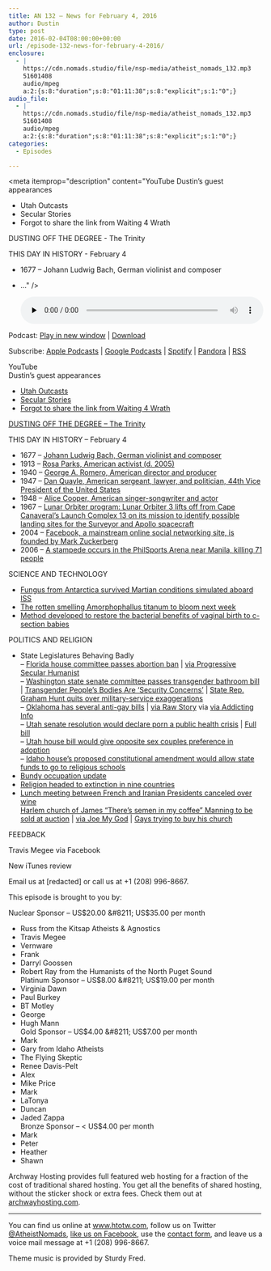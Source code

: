 ```yaml
---
title: AN 132 – News for February 4, 2016
author: Dustin
type: post
date: 2016-02-04T08:00:00+00:00
url: /episode-132-news-for-february-4-2016/
enclosure:
  - |
    https://cdn.nomads.studio/file/nsp-media/atheist_nomads_132.mp3
    51601408
    audio/mpeg
    a:2:{s:8:"duration";s:8:"01:11:38";s:8:"explicit";s:1:"0";}
audio_file:
  - |
    https://cdn.nomads.studio/file/nsp-media/atheist_nomads_132.mp3
    51601408
    audio/mpeg
    a:2:{s:8:"duration";s:8:"01:11:38";s:8:"explicit";s:1:"0";}
categories:
  - Episodes

---
```

<div itemscope itemtype="http://schema.org/AudioObject">
  <meta itemprop="name" content="Episode 132 &#8211; News for February 4, 2016" />
  
  <meta itemprop="uploadDate" content="2016-02-04T01:00:00-07:00" />
  
  <meta itemprop="encodingFormat" content="audio/mpeg" />
  
  <meta itemprop="duration" content="PT1H11M38S" />
  
  <meta itemprop="description" content="YouTube
Dustin’s guest appearances
* Utah Outcasts
* Secular Stories
* Forgot to share the link from Waiting 4 Wrath

DUSTING OFF THE DEGREE - The Trinity

THIS DAY IN HISTORY - February 4
* 1677 – Johann Ludwig Bach, German violinist and composer
* ..." />
  
  <meta itemprop="contentUrl" content="https://dts.podtrac.com/redirect.mp3/cdn.nomads.studio/file/nsp-media/atheist_nomads_132.mp3" />
  
  <meta itemprop="contentSize" content="49.2" />
  </p> 
  
  <div class="powerpress_player" id="powerpress_player_8389">
    <audio class="wp-audio-shortcode" id="audio-5105-133" preload="none" style="width: 100%;" controls="controls"><source type="audio/mpeg" src="https://dts.podtrac.com/redirect.mp3/cdn.nomads.studio/file/nsp-media/atheist_nomads_132.mp3?_=133" /><a href="https://dts.podtrac.com/redirect.mp3/cdn.nomads.studio/file/nsp-media/atheist_nomads_132.mp3">https://dts.podtrac.com/redirect.mp3/cdn.nomads.studio/file/nsp-media/atheist_nomads_132.mp3</a></audio>
  </div>
</div>

<p class="powerpress_links powerpress_links_mp3">
  Podcast: <a href="https://dts.podtrac.com/redirect.mp3/cdn.nomads.studio/file/nsp-media/atheist_nomads_132.mp3" class="powerpress_link_pinw" target="_blank" title="Play in new window" onclick="return powerpress_pinw('https://htotw.com/?powerpress_pinw=5105-podcast');" rel="nofollow">Play in new window</a> | <a href="https://dts.podtrac.com/redirect.mp3/cdn.nomads.studio/file/nsp-media/atheist_nomads_132.mp3" class="powerpress_link_d" title="Download" rel="nofollow" download="atheist_nomads_132.mp3">Download</a>
</p>

<p class="powerpress_links powerpress_subscribe_links">
  Subscribe: <a href="https://podcasts.apple.com/us/podcast/humanists-take-on-the-world/id530050098?mt=2&ls=1" class="powerpress_link_subscribe powerpress_link_subscribe_itunes" target="_blank" title="Subscribe on Apple Podcasts" rel="nofollow">Apple Podcasts</a> | <a href="https://www.google.com/podcasts?feed=aHR0cDovL2F0aGVpc3Rub21hZHMubGlic3luLmNvbS9yc3M%3D" class="powerpress_link_subscribe powerpress_link_subscribe_googleplay" target="_blank" title="Subscribe on Google Podcasts" rel="nofollow">Google Podcasts</a> | <a href="https://open.spotify.com/show/3LzK2xZGike6Tc1GEMtMbr?si=LieN9SNuTpq96smuaUsH8A" class="powerpress_link_subscribe powerpress_link_subscribe_spotify" target="_blank" title="Subscribe on Spotify" rel="nofollow">Spotify</a> | <a href="https://www.pandora.com/podcast/atheist-nomads/PC:10122?corr=62071012&part=ug" class="powerpress_link_subscribe powerpress_link_subscribe_pandora" target="_blank" title="Subscribe on Pandora" rel="nofollow">Pandora</a> | <a href="https://htotw.com/feed/podcast/" class="powerpress_link_subscribe powerpress_link_subscribe_rss" target="_blank" title="Subscribe via RSS" rel="nofollow">RSS</a>
</p>

YouTube  
Dustin’s guest appearances  
* <a href="http://podhell.com/utah-outcasts-vs-the-atheist-nomads/" target="_blank" rel="noopener">Utah Outcasts</a>  
* <a href="http://podhell.com/secular-stories-interview-with-dustin-williams-atheist-nomads/" target="_blank" rel="noopener">Secular Stories</a>  
* <a href="http://secularoutreach.com/w4w-episode-051-the-one-where-we-mebalow-cha-cha-dobadee-pew-pew/" target="_blank" rel="noopener">Forgot to share the link from Waiting 4 Wrath</a>

<a href="https://en.wikipedia.org/wiki/Trinity" target="_blank" rel="noopener">DUSTING OFF THE DEGREE &#8211; The Trinity</a>

THIS DAY IN HISTORY &#8211; February 4  
* 1677 – <a href="https://en.wikipedia.org/wiki/Johann_Ludwig_Bach" target="_blank" rel="noopener">Johann Ludwig Bach, German violinist and composer</a>  
* 1913 – <a href="https://en.wikipedia.org/wiki/Rosa_Parks" target="_blank" rel="noopener">Rosa Parks, American activist (d. 2005)</a>  
* 1940 – <a href="https://en.wikipedia.org/wiki/George_A._Romero" target="_blank" rel="noopener">George A. Romero, American director and producer</a>  
* 1947 – <a href="https://en.wikipedia.org/wiki/Dan_Quayle" target="_blank" rel="noopener">Dan Quayle, American sergeant, lawyer, and politician, 44th Vice President of the United States</a>  
* 1948 – <a href="https://en.wikipedia.org/wiki/Alice_Cooper" target="_blank" rel="noopener">Alice Cooper, American singer-songwriter and actor</a>  
* 1967 – <a href="https://en.wikipedia.org/wiki/Lunar_Orbiter_3" target="_blank" rel="noopener">Lunar Orbiter program: Lunar Orbiter 3 lifts off from Cape Canaveral&#8217;s Launch Complex 13 on its mission to identify possible landing sites for the Surveyor and Apollo spacecraft</a>  
* 2004 – <a href="https://en.wikipedia.org/wiki/Facebook" target="_blank" rel="noopener">Facebook, a mainstream online social networking site, is founded by Mark Zuckerberg</a>  
* 2006 – <a href="https://en.wikipedia.org/wiki/PhilSports_Stadium_stampede" target="_blank" rel="noopener">A stampede occurs in the PhilSports Arena near Manila, killing 71 people</a>

SCIENCE AND TECHNOLOGY  
* <a href="http://www.popsci.com/fungi-survive-mars-like-conditions-on-iss" target="_blank" rel="noopener">Fungus from Antarctica survived Martian conditions simulated aboard ISS</a>  
* <a href="http://www.twincities.com/2016/02/01/corpse-flower-set-to-bloom-next-week-in-st-paul/" target="_blank" rel="noopener">The rotten smelling Amorphophallus titanum to bloom next week</a>  
* <a href="http://m.livescience.com/53551-vaginal-microbial-transfer-c-section-babies.html" target="_blank" rel="noopener">Method developed to restore the bacterial benefits of vaginal birth to c-section babies</a>

POLITICS AND RELIGION

* State Legislatures Behaving Badly  
&#8211; <a href="http://www.tampabay.com/news/politics/stateroundup/lawmakers-will-consider-total-ban-on-abortions-in-florida/2262690" target="_blank" rel="noopener">Florida house committee passes abortion ban</a> | <a href="http://www.patheos.com/blogs/progressivesecularhumanist/2016/01/florida-bill-would-make-most-abortions-a-felony/" target="_blank" rel="noopener">via Progressive Secular Humanist</a>  
&#8211; <a href="http://q13fox.com/2016/01/27/state-senate-panel-narrowly-votes-to-reverse-transgender-bathroom-rule/" target="_blank" rel="noopener">Washington state senate committee passes transgender bathroom bill</a> | <a href="http://thinkprogress.org/lgbt/2016/01/19/3740592/washington-transgender-backlash/" target="_blank" rel="noopener">Transgender People’s Bodies Are ‘Security Concerns’</a> | <a href="http://www.seattletimes.com/seattle-news/politics/rep-graham-hunt-resigns-over-military-service-exaggerations/" target="_blank" rel="noopener">State Rep. Graham Hunt quits over military-service exaggerations</a>  
&#8211; <a href="http://www.slate.com/blogs/outward/2016/01/28/oklahoma_anti_gay_bills_on_conversion_therapy_and_blood_testing_are_crazy.html" target="_blank" rel="noopener">Oklahoma has several anti-gay bills</a> | <a href="http://www.rawstory.com/2016/01/oklahoma-lawmaker-wants-to-outlaw-depressed-and-suicidal-lgbt-children-from-seeing-gay-friendly-therapists/" target="_blank" rel="noopener">via Raw Story</a> via <a href="http://www.addictinginfo.org/2016/01/29/oklahoma-gop-bill-would-ban-suicidal-lgbt-teens-from-seeking-help-from-pro-gay-therapists/" target="_blank" rel="noopener">via Addicting Info</a>  
&#8211; <a href="http://fox13now.com/2016/01/29/senate-resolution-in-utah-seeks-to-declare-porn-a-public-health-crisis/" target="_blank" rel="noopener">Utah senate resolution would declare porn a public health crisis</a> | <a href="http://le.utah.gov/~2016/bills/static/SCR009.html" target="_blank" rel="noopener">Full bill</a>  
&#8211; <a href="http://www.sltrib.com/news/3468812-155/bill-would-reinstate-utah-adoption-preference" target="_blank" rel="noopener">Utah house bill would give opposite sex couples preference in adoption</a>  
&#8211; <a href="http://www.idahoednews.org/news/lawmaker-seeks-to-ease-ban-on-church-school-funding/#.Vq7Tp7JhmHt" target="_blank" rel="noopener">Idaho house’s proposed constitutional amendment would allow state funds to go to religious schools</a>  
* <a href="https://en.wikipedia.org/wiki/Occupation_of_the_Malheur_National_Wildlife_Refuge" target="_blank" rel="noopener">Bundy occupation update</a>  
* <a href="http://www.bbc.com/news/science-environment-12811197" target="_blank" rel="noopener">Religion headed to extinction in nine countries</a>  
* <a href="http://www.dailymail.co.uk/news/article-3419814/Lunch-French-Iranians-CANCELLED-President-Hollande-refused-wine-menu-meeting-Muslim-counterpart-Rouhani.html" target="_blank" rel="noopener">Lunch meeting between French and Iranian Presidents canceled over wine</a>  
<a href="https://www.dnainfo.com/new-york/20160128/central-harlem/homophobic-pastors-harlem-church-up-for-public-auction-over-unpaid-debts" target="_blank" rel="noopener">Harlem church of James “There’s semen in my coffee” Manning to be sold at auction</a> | <a href="http://www.joemygod.com/2016/01/28/boom-lowered-state-court-orders-harlem-hate-church-be-placed-at-public-auction-over-unpaid-bills/" target="_blank" rel="noopener">via Joe My God</a> | <a href="http://www.lgbtqnation.com/2016/02/james-david-manning-isnt-pleased-that-fags-are-trying-to-buy-his-church/" target="_blank" rel="noopener">Gays trying to buy his church</a>

FEEDBACK

‎Travis Megee‎ via Facebook

New iTunes review

Email us at [redacted] or call us at +1 (208) 996-8667.

This episode is brought to you by:

Nuclear Sponsor &#8211; US$20.00 &#8211; US$35.00 per month  
* Russ from the Kitsap Atheists & Agnostics  
* Travis Megee  
* Vernware  
* Frank  
* Darryl Goossen  
* Robert Ray from the Humanists of the North Puget Sound  
Platinum Sponsor &#8211; US$8.00 &#8211; US$19.00 per month  
* Virginia Dawn  
* Paul Burkey  
* BT Motley  
* George  
* Hugh Mann  
Gold Sponsor &#8211; US$4.00 &#8211; US$7.00 per month  
* Mark  
* Gary from Idaho Atheists  
* The Flying Skeptic  
* Renee Davis-Pelt  
* Alex  
* Mike Price  
* Mark  
* LaTonya  
* Duncan  
* Jaded Zappa  
Bronze Sponsor &#8211; < US$4.00 per month  
* Mark  
* Peter  
* Heather  
* Shawn

Archway Hosting provides full featured web hosting for a fraction of the cost of traditional shared hosting. You get all the benefits of shared hosting, without the sticker shock or extra fees. Check them out at <a href="http://archwayhosting.com/" target="_blank" rel="noopener">archwayhosting.com</a>.

<hr width="500" />

You can find us online at <a href="https://www.htotw.com/" target="_blank" rel="noopener">www.htotw.com</a>, follow us on Twitter <a href="https://htotw.com/twitter" target="_blank" rel="noopener">@AtheistNomads</a>, <a href="https://htotw.com/facebook" target="_blank" rel="noopener">like us on Facebook</a>, use the [contact form](https://htotw.com/contact), and leave us a voice mail message at +1 (208) 996-8667.

Theme music is provided by Sturdy Fred.